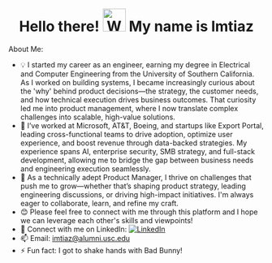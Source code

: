 <h1 align="center"> Hello there! <img src="https://raw.githubusercontent.com/nixin72/nixin72/master/wave.gif" 
         alt="Waving hand animated gif"
         height="45"
         width="45" /> My name is Imtiaz</h1>

About Me:
- 💡 I started my career as an engineer, earning my degree in Electrical and Computer Engineering from the University of Southern California. As I worked on building systems, I became increasingly curious about the 'why' behind product decisions—the strategy, the customer needs, and how technical execution drives business outcomes. That curiosity led me into product management, where I now translate complex challenges into scalable, high-value solutions.
- 💫 I’ve worked at Microsoft, AT&T, Boeing, and startups like Export Portal, leading cross-functional teams to drive adoption, optimize user experience, and boost revenue through data-backed strategies. My experience spans AI, enterprise security, SMB strategy, and full-stack development, allowing me to bridge the gap between business needs and engineering execution seamlessly.
- 🙌 As a technically adept Product Manager, I thrive on challenges that push me to grow—whether that’s shaping product strategy, leading engineering discussions, or driving high-impact initiatives. I'm always eager to collaborate, learn, and refine my craft.
- 😊 Please feel free to connect with me through this platform and I hope we can leverage each other's skills and viewpoints!
- 👯 Connect with me on LinkedIn: [![LinkedIn](https://img.shields.io/badge/LinkedIn-0077B5?style=for-the-badge&logo=linkedin&logoColor=white)](https://linkedin.com/in/imtiaz-uddin)
- 📫 Email: imtiaz@alumni.usc.edu
- ⚡ Fun fact: I got to shake hands with Bad Bunny!
